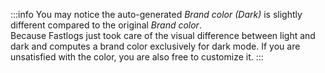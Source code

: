 :::info
You may notice the auto-generated _Brand color (Dark)_ is slightly different compared to the original _Brand color_.<br/>
Because Fastlogs just took care of the visual difference between light and dark and computes a brand color exclusively for dark mode. If you are unsatisfied with the color, you are also free to customize it.
:::
